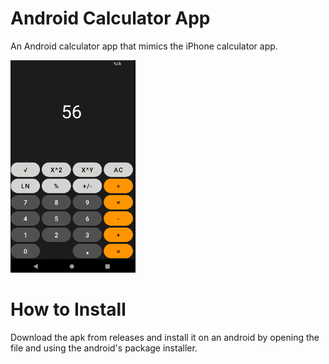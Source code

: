# Android Calculator App

An Android calculator app that mimics the iPhone calculator app.

<img src="images/main.PNG" width="200">

# How to Install

Download the apk from releases and install it on an android by opening the file and using the android's package installer.
